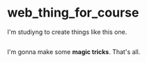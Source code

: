 # web_thing_for_course
I'm studiyng to create things like this one.
##
I'm gonna make some **magic tricks**. That's all.
